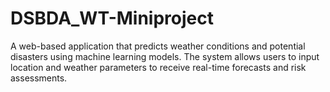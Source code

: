 # DSBDA_WT-Miniproject
A web-based application that predicts weather conditions and potential disasters using machine learning models. The system allows users to input location and weather parameters to receive real-time forecasts and risk assessments.
